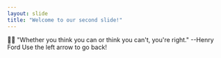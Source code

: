 ```yaml
---
layout: slide
title: "Welcome to our second slide!"
---
```

🧜🏼 "Whether you think you can or think you can't, you're right." --Henry Ford
Use the left arrow to go back!

